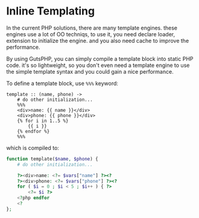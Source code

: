 Inline Templating
==================
In the current PHP solutions, there are many template engines. these engines use
a lot of OO techniqs, to use it, you need declare loader, extension to initialize the engine.
and you also need cache to improve the performance.

By using GutsPHP, you can simply compile a template block into static PHP
code. it's so lightweight, so you don't even need a template engine to use the simple
template syntax and you could gain a nice performance.

To define a template block, use `%%%` keyword:

```
template :: (name, phone) ->
    # do other initialization... 
    %%%
    <div>name: {{ name }}</div>
    <div>phone: {{ phone }}</div>
    {% for i in 1..5 %}
        {{ i }}
    {% endfor %}
    %%%
```

which is compiled to:

```php
function template($name, $phone) {
    # do other initialization... 

    ?><div>name: <?= $vars["name"] ?><?
    ?><div>phone: <?= $vars["phone"] ?><?
    for ( $i = 0 ; $i < 5 ; $i++ ) { ?> 
        <?= $i ?>
    <?php endfor
    <?
};
```




